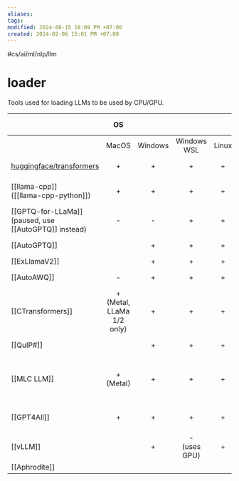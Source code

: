 ```yaml
---
aliases: 
tags: 
modified: 2024-08-15 18:09 PM +07:00
created: 2024-02-06 15:01 PM +07:00
---
```

#cs/ai/ml/nlp/llm

# loader
Tools used for loading LLMs to be used by CPU/GPU.

|                                                                         |              OS              |         |                  |       |                               |                          |                     |           Hardware           |                              |                 |                  |                              |                |                      |                           |    Format / [[quantization]]     |          |                   |         |          |           |         |                 |                 |                |
| ----------------------------------------------------------------------- | :--------------------------: | :-----: | :--------------: | :---: | :---------------------------: | :----------------------: | :-----------------: | :--------------------------: | :--------------------------: | :-------------: | :--------------: | :--------------------------: | :------------: | :------------------: | :-----------------------: | :--------------------------: | :------: | :---------------: | :-----: | :------: | :-------: | :-----: | :-------------: | :-------------: | :------------: |
|                                                                         |            MacOS             | Windows |  Windows<br>WSL  | Linux |            Android            |     iOS /<br>iPadOS      |         Web         |        Apple Silicon         |        Apple<br>Intel        | Nvdia<br>(CUDA) |  AMD<br>(ROCm)   |       Intel/AMD<br>CPU       |   Intel Arc    |      Intel iGPU      |          offload          |           [[GGML]]           | [[GUFF]] |     [[GPTQ]]      | [[AWQ]] | [[EXL2]] | [[QuIP#]] | [[MLC]] | hugging<br>face | [[safetensor]]  | [[SqueezeLLM]] |
| [huggingface/transformers](https://github.com/huggingface/transformers) |              +               |    +    |        +         |   +   |                               |                          |                     |              +               |              +               |        +        |        +         |              +               | +<br>(PyTorch) |                      |            mem            |                              |          |                   |         |          |           |         |        +        |        +        |                |
| [[llama-cpp]] <br>([[llama-cpp-python]])                                |              +               |    +    |        +         |   +   |                               |                          |                     |      ++<br>(1st class)       |              +               |        +        |                  |              +               |  +<br>(SYCL)   |                      |           layer           |        -<br>(dropped)        |    +     |                   |         |          |           |         |                 |                 |                |
| [[GPTQ-for-LLaMa]]<br>(paused, use [[AutoGPTQ]] instead)                |              -               |    -    |        +         |   +   |               -               |            -             |          -          |              -               |              -               |        +        |                  |              +               |       -        |          -           |           layer           |                              |          | +<br>(LLaMa only) |         |          |           |         |                 |                 |                |
| [[AutoGPTQ]]                                                            |                              |    +    |        +         |   +   |               -               |            -             |          -          |                              |                              |        +        |        +         |                              |                |                      |            mem            |                              |          |         y         |         |          |           |         | ~<br>(indirect) | ~<br>(indirect) |                |
| [[ExLlamaV2]]                                                           |                              |    +    |        +         |   +   |               -               |            -             |          -          |                              |                              |        +        |        +         |                              |                |                      |                           |                              |          |         +         |         |    +     |           |         |                 |                 |                |
| [[AutoAWQ]]                                                             |              -               |    +    |        +         |   +   |               -               |            -             |          -          |              -               |              -               |        +        |        +         |              +               |       -        |          -           | layer<br>([[accelerate]]) |                              |          |                   |    +    |          |           |         |                 |                 |                |
| [[CTransformers]]                                                       | +<br>(Metal, LLaMa 1/2 only) |    +    |        +         |   +   |                               |                          |                     | ~<br>(Metal, LLaMa 1/2 only) | ~<br>(Metal, LLaMa 1/2 only) | ~<br>(limited)  | ~<br>(limited ?) |              +               |                |                      |           layer           |              +               |    +     |         +         |         |          |           |         |                 |                 |                |
| [[QuIP#]]                                                               |                              |    +    |        +         |   +   |                               |                          |                     |                              |                              |        +        |        +         |                              |                |                      |                           |                              |          |                   |         |          |     +     |         | ~<br>(indrect)  |        ?        |                |
| [[MLC LLM]]                                                             |         +<br>(Metal)         |    +    |        +         |   +   | +<br>(OpenCL on Adreno, Mali) | +<br>(Metal on A-series) | +<br>(WebGPU, WASM) |         +<br>(Metal)         |         +<br>(Metal)         |        +        |        +         |                              | +<br>(Vulkan)  | +<br>(Vulkan, Metal) |                           |                              |          |                   |         |          |           |    +    | ~<br>(indirect) |        ?        |                |
| [[GPT4All]]                                                             |              +               |    +    |        +         |   +   |                               |                          |                     |              +               |              +               |        +        |        +         | +<br>(AVX/AVX2 instructions) | +<br>(Vulkan)  |    +<br>(Vulkan)     |                           | ~<br>(limited architectures) |          |                   |         |          |           |         |                 |                 |                |
| [[vLLM]]                                                                |                              |    +    | - <br>(uses GPU) |   +   |                               |                          |                     |                              |                              |        +        |        +         |                              |                |                      |                           |                              |          |         +         |    +    |          |           |         |        +        |        +        |       +        |
| [[Aphrodite]]                                                    |                              |         |                  |       |                               |                          |                     |                              |                              |                 |                  |                              |                |                      |                           |                              |          |                   |         |          |           |         |                 |                 |                |
